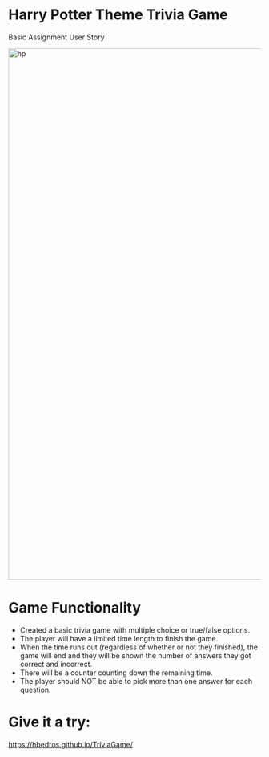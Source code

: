 # Harry Potter Theme Trivia Game
Basic Assignment User Story

<img width="1059" alt="hp" src="https://user-images.githubusercontent.com/30307915/37853725-3416f3a4-2ea5-11e8-89d4-69509138078e.png">

# Game Functionality
  - Created a basic trivia game with multiple choice or true/false options.
  - The player will have a limited time length to finish the game.
  - When the time runs out (regardless of whether or not they finished), the game will end and they will be shown the number of answers they got correct and incorrect.
  - There will be a counter counting down the remaining time.
  - The player should NOT be able to pick more than one answer for each question.
  
# Give it a try:
 https://hbedros.github.io/TriviaGame/
